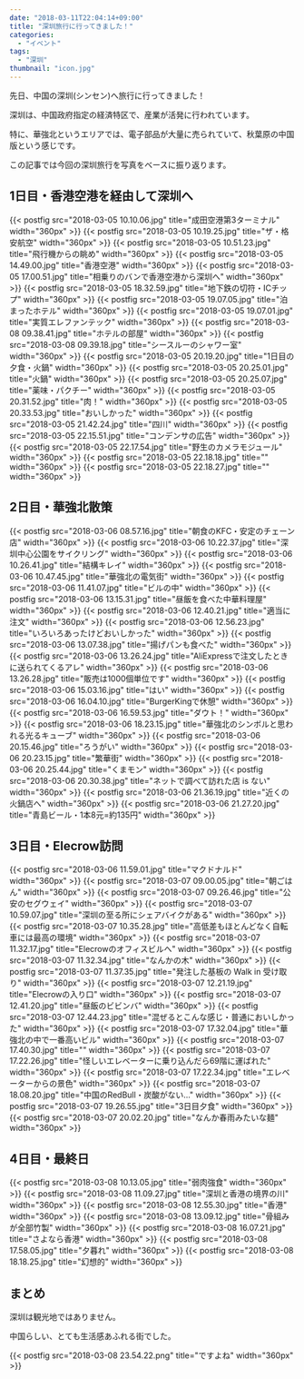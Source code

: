 ```yaml
---
date: "2018-03-11T22:04:14+09:00"
title: "深圳旅行に行ってきました！"
categories:
  - "イベント"
tags:
  - "深圳"
thumbnail: "icon.jpg"
---
```


先日、中国の深圳(シンセン)へ旅行に行ってきました！

深圳は、中国政府指定の経済特区で、産業が活発に行われています。

特に、華強北というエリアでは、電子部品が大量に売られていて、秋葉原の中国版という感じです。

この記事では今回の深圳旅行を写真をベースに振り返ります。

<!--more-->

## 1日目・香港空港を経由して深圳へ

{{< postfig src="2018-03-05 10.10.06.jpg" title="成田空港第3ターミナル" width="360px" >}}
{{< postfig src="2018-03-05 10.19.25.jpg" title="ザ・格安航空" width="360px" >}}
{{< postfig src="2018-03-05 10.51.23.jpg" title="飛行機からの眺め" width="360px" >}}
{{< postfig src="2018-03-05 14.49.00.jpg" title="香港空港" width="360px" >}}
{{< postfig src="2018-03-05 17.00.51.jpg" title="相乗りのバンで香港空港から深圳へ" width="360px" >}}
{{< postfig src="2018-03-05 18.32.59.jpg" title="地下鉄の切符・ICチップ" width="360px" >}}
{{< postfig src="2018-03-05 19.07.05.jpg" title="泊まったホテル" width="360px" >}}
{{< postfig src="2018-03-05 19.07.01.jpg" title="実質エレファンテック" width="360px" >}}
{{< postfig src="2018-03-08 09.38.41.jpg" title="ホテルの部屋" width="360px" >}}
{{< postfig src="2018-03-08 09.39.18.jpg" title="シースルーのシャワー室" width="360px" >}}
{{< postfig src="2018-03-05 20.19.20.jpg" title="1日目の夕食・火鍋" width="360px" >}}
{{< postfig src="2018-03-05 20.25.01.jpg" title="火鍋" width="360px" >}}
{{< postfig src="2018-03-05 20.25.07.jpg" title="薬味・パクチー" width="360px" >}}
{{< postfig src="2018-03-05 20.31.52.jpg" title="肉！" width="360px" >}}
{{< postfig src="2018-03-05 20.33.53.jpg" title="おいしかった" width="360px" >}}
{{< postfig src="2018-03-05 21.42.24.jpg" title="四川" width="360px" >}}
{{< postfig src="2018-03-05 22.15.51.jpg" title="コンデンサの広告" width="360px" >}}
{{< postfig src="2018-03-05 22.17.54.jpg" title="野生のカメラモジュール" width="360px" >}}
{{< postfig src="2018-03-05 22.18.18.jpg" title="" width="360px" >}}
{{< postfig src="2018-03-05 22.18.27.jpg" title="" width="360px" >}}

## 2日目・華強北散策

{{< postfig src="2018-03-06 08.57.16.jpg" title="朝食のKFC・安定のチェーン店" width="360px" >}}
{{< postfig src="2018-03-06 10.22.37.jpg" title="深圳中心公園をサイクリング" width="360px" >}}
{{< postfig src="2018-03-06 10.26.41.jpg" title="結構キレイ" width="360px" >}}
{{< postfig src="2018-03-06 10.47.45.jpg" title="華強北の電気街" width="360px" >}}
{{< postfig src="2018-03-06 11.41.07.jpg" title="ビルの中" width="360px" >}}
{{< postfig src="2018-03-06 13.15.31.jpg" title="昼飯を食べた中華料理屋" width="360px" >}}
{{< postfig src="2018-03-06 12.40.21.jpg" title="適当に注文" width="360px" >}}
{{< postfig src="2018-03-06 12.56.23.jpg" title="いろいろあったけどおいしかった" width="360px" >}}
{{< postfig src="2018-03-06 13.07.38.jpg" title="揚げパンも食べた" width="360px" >}}
{{< postfig src="2018-03-06 13.26.24.jpg" title="AliExpressで注文したときに送られてくるアレ" width="360px" >}}
{{< postfig src="2018-03-06 13.26.28.jpg" title="販売は1000個単位です" width="360px" >}}
{{< postfig src="2018-03-06 15.03.16.jpg" title="はい" width="360px" >}}
{{< postfig src="2018-03-06 16.04.10.jpg" title="BurgerKingで休憩" width="360px" >}}
{{< postfig src="2018-03-06 16.59.53.jpg" title="ダウト！" width="360px" >}}
{{< postfig src="2018-03-06 18.23.15.jpg" title="華強北のシンボルと思われる光るキューブ" width="360px" >}}
{{< postfig src="2018-03-06 20.15.46.jpg" title="ろうがい" width="360px" >}}
{{< postfig src="2018-03-06 20.23.15.jpg" title="繁華街" width="360px" >}}
{{< postfig src="2018-03-06 20.25.44.jpg" title="くまモン" width="360px" >}}
{{< postfig src="2018-03-06 20.30.38.jpg" title="ネットで調べて訪れた店 is ない" width="360px" >}}
{{< postfig src="2018-03-06 21.36.19.jpg" title="近くの火鍋店へ" width="360px" >}}
{{< postfig src="2018-03-06 21.27.20.jpg" title="青島ビール・1本8元=約135円" width="360px" >}}

## 3日目・Elecrow訪問

{{< postfig src="2018-03-06 11.59.01.jpg" title="マクドナルド" width="360px" >}}
{{< postfig src="2018-03-07 09.00.05.jpg" title="朝ごはん" width="360px" >}}
{{< postfig src="2018-03-07 09.26.46.jpg" title="公安のセグウェイ" width="360px" >}}
{{< postfig src="2018-03-07 10.59.07.jpg" title="深圳の至る所にシェアバイクがある" width="360px" >}}
{{< postfig src="2018-03-07 10.35.28.jpg" title="高低差もほとんどなく自転車には最高の環境" width="360px" >}}
{{< postfig src="2018-03-07 11.32.17.jpg" title="Elecrowのオフィスビルへ" width="360px" >}}
{{< postfig src="2018-03-07 11.32.34.jpg" title="なんかの木" width="360px" >}}
{{< postfig src="2018-03-07 11.37.35.jpg" title="発注した基板の Walk in 受け取り" width="360px" >}}
{{< postfig src="2018-03-07 12.21.19.jpg" title="Elecrowの入り口" width="360px" >}}
{{< postfig src="2018-03-07 12.41.20.jpg" title="昼飯のビビンバ" width="360px" >}}
{{< postfig src="2018-03-07 12.44.23.jpg" title="混ぜるとこんな感じ・普通においしかった" width="360px" >}}
{{< postfig src="2018-03-07 17.32.04.jpg" title="華強北の中で一番高いビル" width="360px" >}}
{{< postfig src="2018-03-07 17.40.30.jpg" title="" width="360px" >}}
{{< postfig src="2018-03-07 17.22.26.jpg" title="怪しいエレベーターに乗り込んだら69階に運ばれた" width="360px" >}}
{{< postfig src="2018-03-07 17.22.34.jpg" title="エレベーターからの景色" width="360px" >}}
{{< postfig src="2018-03-07 18.08.20.jpg" title="中国のRedBull・炭酸がない..." width="360px" >}}
{{< postfig src="2018-03-07 19.26.55.jpg" title="3日目夕食" width="360px" >}}
{{< postfig src="2018-03-07 20.02.20.jpg" title="なんか春雨みたいな麺" width="360px" >}}

## 4日目・最終日

{{< postfig src="2018-03-08 10.13.05.jpg" title="弱肉強食" width="360px" >}}
{{< postfig src="2018-03-08 11.09.27.jpg" title="深圳と香港の境界の川" width="360px" >}}
{{< postfig src="2018-03-08 12.55.30.jpg" title="香港" width="360px" >}}
{{< postfig src="2018-03-08 13.09.12.jpg" title="骨組みが全部竹製" width="360px" >}}
{{< postfig src="2018-03-08 16.07.21.jpg" title="さよなら香港" width="360px" >}}
{{< postfig src="2018-03-08 17.58.05.jpg" title="夕暮れ" width="360px" >}}
{{< postfig src="2018-03-08 18.18.25.jpg" title="幻想的" width="360px" >}}

## まとめ

深圳は観光地ではありません。

中国らしい、とても生活感あふれる街でした。

{{< postfig src="2018-03-08 23.54.22.png" title="ですよね" width="360px" >}}

